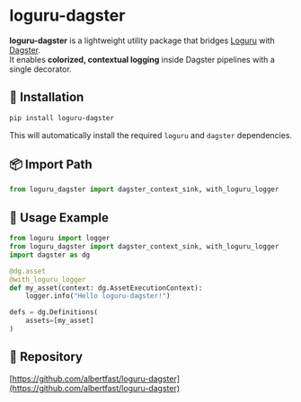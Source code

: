 # loguru-dagster

**loguru-dagster** is a lightweight utility package that bridges [Loguru](https://github.com/Delgan/loguru) with [Dagster](https://dagster.io/).  
It enables **colorized, contextual logging** inside Dagster pipelines with a single decorator.

## 🚀 Installation

```bash
pip install loguru-dagster
```

This will automatically install the required `loguru` and `dagster` dependencies.

## 📦 Import Path

```python
from loguru_dagster import dagster_context_sink, with_loguru_logger
```

## 🧪 Usage Example

```python
from loguru import logger
from loguru_dagster import dagster_context_sink, with_loguru_logger
import dagster as dg

@dg.asset
@with_loguru_logger
def my_asset(context: dg.AssetExecutionContext):
    logger.info("Hello loguru-dagster!")

defs = dg.Definitions(
    assets=[my_asset]
)
```

## 🔗 Repository

[https://github.com/albertfast/loguru-dagster](https://github.com/albertfast/loguru-dagster)
